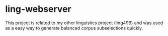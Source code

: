 # ling-webserver

This project is related to my other linguistics project (ling499) and was used as a easy way to generate balanced corpus subselections quickly.

